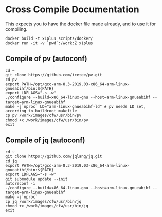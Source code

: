 # Cross Compile Documentation

This expects you to have the docker file made already, and to use it for compiling.
```
docker build -t x1plus scripts/docker/
docker run -it -v `pwd`:/work:Z x1plus
```

## Compile of pv (autoconf)
```
cd ~
git clone https://github.com/icetee/pv.git
cd pv
export PATH=/opt/gcc-arm-8.3-2019.03-x86_64-arm-linux-gnueabihf/bin:${PATH}
export LDFLAGS="-s -w"
./configure --build=x86_64-linux-gnu --host=arm-linux-gnueabihf --target=arm-linux-gnueabihf
make -j`nproc` LD="arm-linux-gnueabihf-ld" # pv needs LD set, according to buildroot makefile
cp pv /work/images/cfw/usr/bin/pv
chmod +x /work/images/cfw/usr/bin/pv
exit
```

## Compile of jq (autoconf)
```
cd ~
git clone https://github.com/jqlang/jq.git
cd jq
export PATH=/opt/gcc-arm-8.3-2019.03-x86_64-arm-linux-gnueabihf/bin:${PATH}
export LDFLAGS="-s -w"
git submodule update --init
autoreconf -i
./configure --build=x86_64-linux-gnu --host=arm-linux-gnueabihf --target=arm-linux-gnueabihf
make -j`nproc`
cp jq /work/images/cfw/usr/bin/jq
chmod +x /work/images/cfw/usr/bin/jq
exit
```
